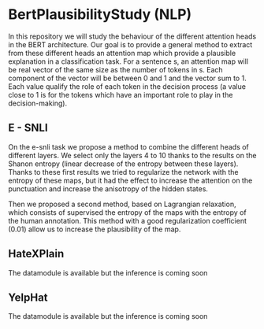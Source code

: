 # BertPlausibilityStudy (NLP)

In this repository we will study the behaviour of the different attention heads in the BERT architecture.
Our goal is to provide a general method to extract from these different heads an attention map which provide a plausible
explanation in a classification task.
For a sentence s, an attention map will be real vector of the same size as the number of tokens in s. Each component of
the vector will be between 0 and 1 and the vector sum to 1. Each value qualify the role of each token in the decision
process (a value close to 1 is for the tokens which have an important role to play in the decision-making).

## E - SNLI

On the e-snli task we propose a method to combine the different heads of different layers. We select only the layers 4
to 10 thanks to the results on the Shanon entropy (linear decrease of the entropy between these layers).
Thanks to these first results we tried to regularize the network with the entropy of these maps, but it had the effect
to increase the attention on the punctuation and increase the anisotropy of the hidden states.

Then we proposed a second method, based on Lagrangian relaxation, which consists of supervised the entropy of the maps
with the entropy of the human annotation. This method with a good regularization coefficient (0.01) allow us to increase
the plausibility of the map.

## HateXPlain

The datamodule is available but the inference is coming soon

## YelpHat

The datamodule is available but the inference is coming soon

